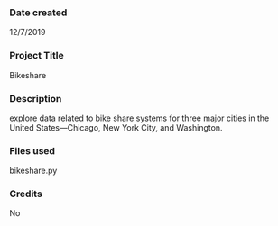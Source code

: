### Date created
12/7/2019
### Project Title
Bikeshare
### Description
explore data related to bike share systems for three major cities in the United States—Chicago, New York City, and Washington. 
### Files used
bikeshare.py
### Credits
No
